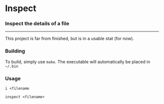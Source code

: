 # Inspect
### Inspect the details of a file
<hr>
This project is far from finished, but is in a usable stat (for now).

### Building
To build, simply use `make`. The executable will automatically be placed in `~/.bin`

### Usage
`i <filename`

`inspect <filename>`

